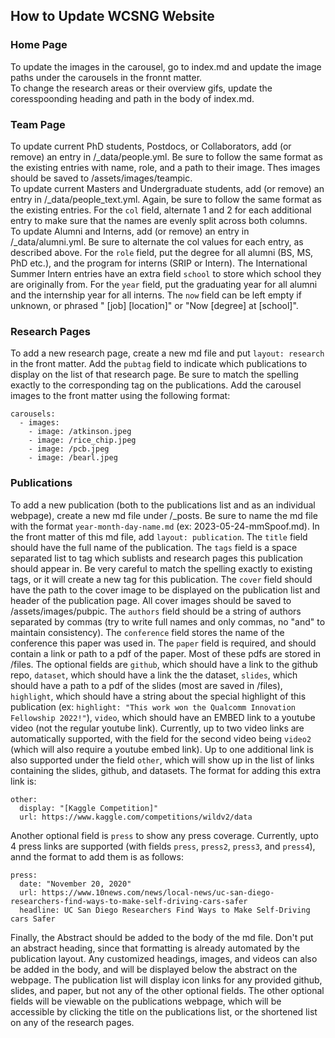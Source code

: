 ## How to Update WCSNG Website
### Home Page
To update the images in the carousel, go to index.md and update the image paths under the carousels in the fronnt matter.   
To change the research areas or their overview gifs, update the coresspoonding heading and path in the body of index.md.
### Team Page
To update current PhD students, Postdocs, or Collaborators, add (or remove) an entry in /_data/people.yml. Be sure to follow the same format as the existing entries with name, role, and a path to their image. Thes images should be saved to /assets/images/teampic.   
To update current Masters and Undergraduate students, add (or remove) an entry in /_data/people_text.yml. Again, be sure to follow the same format as the existing entries. For the `col` field, alternate 1 and 2 for each additional entry to make sure that the names are evenly split across both columns.   
To update Alumni and Interns, add (or remove) an entry in /_data/alumni.yml. Be sure to alternate the col values for each entry, as described above. For the `role` field, put the degree for all alumni (BS, MS, PhD etc.), and the program for interns (SRIP or Intern). The International Summer Intern entries have an extra field `school` to store which school they are originally from. For the `year` field, put the graduating year for all alumni and the internship year for all interns. The `now` field can be left empty if unknown, or phrased " [job] [location]" or "Now [degree] at [school]".
### Research Pages
To add a new research page, create a new md file and put `layout: research` in the front matter. Add the `pubtag` field to indicate which publications to display on the list of that research page. Be sure to match the spelling exactly to the corresponding tag on the publications. Add the carousel images to the front matter using the following format:
```
carousels:
  - images:
    - image: /atkinson.jpeg
    - image: /rice_chip.jpeg
    - image: /pcb.jpeg
    - image: /bearl.jpeg
```
### Publications
To add a new publication (both to the publications list and as an individual webpage), create a new md file under /_posts. Be sure to name the md file with the format `year-month-day-name.md` (ex: 2023-05-24-mmSpoof.md). In the front matter of this md file, add `layout: publication`. The `title` field should have the full name of the publication. The `tags` field is a space separated list to tag which sublists and research pages this publication should appear in. Be very careful to match the spelling exactly to existing tags, or it will create a new tag for this publication. The `cover` field should have the path to the cover image to be displayed on the publication list and header of the publication page. All cover images should be saved to /assets/images/pubpic. The `authors` field should be a string of authors separated by commas (try to write full names and only commas, no "and" to maintain consistency). The `conference` field stores the name of the conference this paper was used in. The `paper` field is required, and should contain a link or path to a pdf of the paper. Most of these pdfs are stored in /files. The optional fields are `github`, which should have a link to the github repo, `dataset`, which should have a link the the dataset, `slides`, which should have a path to a pdf of the slides (most are saved in /files), `highlight`, which should have a string about the special highlight of this publication (ex: `highlight: "This work won the Qualcomm Innovation Fellowship 2022!"`), `video`, which should have an EMBED link to a youtube video (not the regular youtube link). Currently, up to two video links are automatically supported, with the field for the second video being `video2` (which will also require a youtube embed link). Up to one additional link is also supported under the field `other`, which will show up in the list of links containing the slides, github, and datasets. The format for adding this extra link is:
```
other:
  display: "[Kaggle Competition]"
  url: https://www.kaggle.com/competitions/wildv2/data
```
Another optional field is `press` to show any press coverage. Currently, upto 4 press links are supported (with fields `press`, `press2`, `press3`, and `press4`), annd the format to add them is as follows:
```
press:
  date: "November 20, 2020"
  url: https://www.10news.com/news/local-news/uc-san-diego-researchers-find-ways-to-make-self-driving-cars-safer
  headline: UC San Diego Researchers Find Ways to Make Self-Driving cars Safer
```
Finally, the Abstract should be added to the body of the md file. Don't put an abstract heading, since that formatting is already automated by the publication layout. Any customized headings, images, and videos can also be added in the body, and will be displayed below the abstract on the webpage.
The publication list will display icon links for any provided github, slides, and paper, but not any of the other optional fields. The other optional fields will be viewable on the publications webpage, which will be accessible by clicking the title on the publications list, or the shortened list on any of the research pages.
